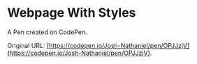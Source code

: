 # Webpage With Styles

A Pen created on CodePen.

Original URL: [https://codepen.io/Josh-Nathaniel/pen/OPJJzjV](https://codepen.io/Josh-Nathaniel/pen/OPJJzjV).

